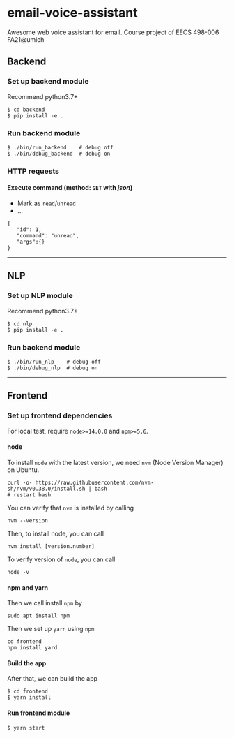 # email-voice-assistant
Awesome web voice assistant for email. Course project of EECS 498-006 FA21@umich

## Backend
### Set up backend module
Recommend python3.7+
```
$ cd backend
$ pip install -e .
```
### Run backend module
```
$ ./bin/run_backend    # debug off
$ ./bin/debug_backend  # debug on
```
### HTTP requests
#### Execute command (method: `GET` with _json_)
- Mark as `read`/`unread`
- ...

```
{
   "id": 1,
   "command": "unread",
   "args":{}
}

```
---

## NLP
### Set up NLP module
Recommend python3.7+
```
$ cd nlp
$ pip install -e .
```
### Run backend module
```
$ ./bin/run_nlp    # debug off
$ ./bin/debug_nlp  # debug on
```
---

## Frontend
### Set up frontend dependencies
For local test, require `node>=14.0.0` and `npm>=5.6`. 

#### node
To install `node` with the latest version, we need `nvm` (Node Version Manager) on Ubuntu.
```
curl -o- https://raw.githubusercontent.com/nvm-sh/nvm/v0.38.0/install.sh | bash
# restart bash
```
You can verify that `nvm` is installed by calling
```
nvm --version
```
Then, to install node, you can call
```
nvm install [version.number]
```
To verify version of `node`, you can call
```
node -v
```

#### npm and yarn
Then we call install `npm` by
```
sudo apt install npm
```
Then we set up `yarn` using `npm`
```
cd frontend
npm install yard
```

#### Build the app
After that, we can build the app
```
$ cd frontend
$ yarn install
```
#### Run frontend module
```
$ yarn start
```
